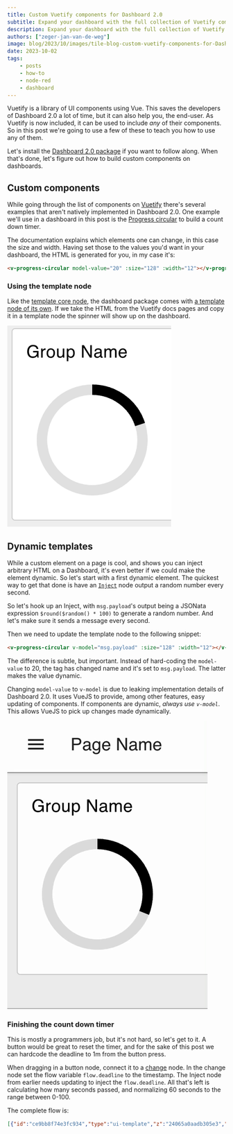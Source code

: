 ```yaml
---
title: Custom Vuetify components for Dashboard 2.0
subtitle: Expand your dashboard with the full collection of Vuetify components
description: Expand your dashboard with the full collection of Vuetify components
authors: ["zeger-jan-van-de-weg"]
image: blog/2023/10/images/tile-blog-custom-vuetify-components-for-Dashboard.png
date: 2023-10-02
tags:
    - posts
    - how-to
    - node-red
    - dashboard
---
```


Vuetify is a library of UI components using Vue. This saves the developers of
Dashboard 2.0 a lot of time, but it can also help you, the end-user. As Vuetify
is now included, it can be used to include _any_ of their components. So in this
post we're going to use a few of these to teach you how to use any of them.

<!--more-->

Let's install the [Dashboard 2.0 package](https://dashboard.flowfuse.com/getting-started.html) if you want to follow along. When that's done, let's figure
out how to build custom components on dashboards.

## Custom components

While going through the list of components on [Vuetify](https://vuetifyjs.com/en/components/)
there's several examples that aren't natively implemented in Dashboard 2.0.
One example we'll use in a dashboard in this post is the
[Progress circular](https://vuetifyjs.com/en/components/progress-circular/) to
build a count down timer.

The documentation explains which elements one can change, in this case the size and
width. Having set those to the values you'd want in your dashboard, the HTML is
generated for you, in my case it's:

```html
<v-progress-circular model-value="20" :size="128" :width="12"></v-progress-circular>
```

### Using the template node

Like the [template core node](/node-red/core-nodes/template), the dashboard package
comes with [a template node of its own](https://dashboard.flowfuse.com/nodes/widgets/ui-template.html).
If we take the HTML from the Vuetify docs pages and copy it in a template node
the spinner will show up on the dashboard.

!["Custom widget on Dashboard 2.0"](./images/custom-element-dashboard.png "Custom widget on Dashboard 2.0")

## Dynamic templates

While a custom element on a page is cool, and shows you can inject arbitrary HTML
on a Dashboard, it's even better if we could make the element dynamic. So let's
start with a first dynamic element. The quickest way to get that done is have
an [`Inject`](/node-red/core-nodes/inject) node output a random number every second.

So let's hook up an Inject, with `msg.payload`'s output being a JSONata expression 
`$round($random() * 100)` to generate a random number. And let's make sure it
sends a message every second.

Then we need to update the template node to the following snippet:

```html
<v-progress-circular v-model="msg.payload" :size="128" :width="12"></v-progress-circular>
```

The difference is subtle, but important. Instead of hard-coding the `model-value`
to 20, the tag has changed name and it's set to `msg.payload`. The latter makes
the value dynamic.

Changing `model-value` to `v-model` is due to leaking implementation details of
Dashboard 2.0. It uses VueJS to provide, among other features, easy updating of
components. If components are dynamic, _always use `v-model`_. This allows VueJS
to pick up changes made dynamically.

!["Progress spinner, random values"](./images/random-progress-element.gif "Progress spinner, random values")


### Finishing the count down timer

This is mostly a programmers job, but it's not hard, so let's get to it. A button
would be great to reset the timer, and for the sake of this post we can hardcode
the deadline to 1m from the button press.

When dragging in a button node, connect it to a [change](/node-red/core-nodes/change)
node. In the change node set the flow variable `flow.deadline` to the timestamp. The
Inject node from earlier needs updating to inject the `flow.deadline`. All that's
left is calculating how many seconds passed, and normalizing 60 seconds to the
range between 0-100.

The complete flow is:

```json
[{"id":"ce9bb8f74e3fc934","type":"ui-template","z":"24065a0aadb305e3","group":"8fa772a709ae3316","dashboard":"e5a3f4cdb11e5e3b","page":"5bedf7f49d5a6037","name":"Progress spinner","order":0,"width":0,"height":0,"format":"<v-progress-circular v-model=\"msg.payload\" :size=\"128\" :width=\"12\"></v-progress-circular>\n","storeOutMessages":true,"fwdInMessages":true,"resendOnRefresh":true,"templateScope":"local","className":"","x":810,"y":80,"wires":[[]]},{"id":"8f3e6631414aa096","type":"inject","z":"24065a0aadb305e3","name":"Inject deadline","props":[{"p":"payload"}],"repeat":"1","crontab":"","once":true,"onceDelay":0.1,"topic":"","payload":"deadline","payloadType":"flow","x":140,"y":80,"wires":[["293cd6f9d727fa02"]]},{"id":"bd9032719d24a53d","type":"ui-button","z":"24065a0aadb305e3","group":"8fa772a709ae3316","name":"","label":"Reset","order":0,"width":0,"height":0,"passthru":false,"tooltip":"","color":"","bgcolor":"","className":"","icon":"","payload":"","payloadType":"date","topic":"deadline","topicType":"msg","x":170,"y":140,"wires":[["61ef83d8b06ff626"]]},{"id":"61ef83d8b06ff626","type":"change","z":"24065a0aadb305e3","name":"","rules":[{"t":"set","p":"deadline","pt":"flow","to":"","tot":"date"}],"action":"","property":"","from":"","to":"","reg":false,"x":350,"y":140,"wires":[[]]},{"id":"293cd6f9d727fa02","type":"change","z":"24065a0aadb305e3","name":"Secs since reset","rules":[{"t":"set","p":"payload","pt":"msg","to":"($millis() - msg.payload)/1000","tot":"jsonata"}],"action":"","property":"","from":"","to":"","reg":false,"x":340,"y":80,"wires":[["9742da7e74fd3cd2"]]},{"id":"9742da7e74fd3cd2","type":"range","z":"24065a0aadb305e3","minin":"0","maxin":"60","minout":"0","maxout":"100","action":"clamp","round":false,"property":"payload","name":"Seconds to percentages","x":570,"y":80,"wires":[["ce9bb8f74e3fc934"]]},{"id":"8fa772a709ae3316","type":"ui-group","name":"Group Name","page":"5bedf7f49d5a6037","width":"6","height":"1","order":"","disp":true},{"id":"e5a3f4cdb11e5e3b","type":"ui-base","name":"UI Name","path":"/dashboard"},{"id":"5bedf7f49d5a6037","type":"ui-page","name":"Page Name","ui":"e5a3f4cdb11e5e3b","path":"/","layout":"grid","theme":"8240fbe7c09bc81c"},{"id":"8240fbe7c09bc81c","type":"ui-theme","name":"Theme Name","colors":{"surface":"#ffffff","primary":"#0094ce","bgPage":"#eeeeee","groupBg":"#ffffff","groupOutline":"#cccccc"}}]
```
